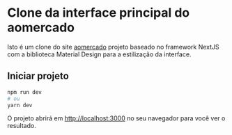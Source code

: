# Clone da interface principal do aomercado
Isto é um clone do site [aomercado](https://aomercado.com.br/) projeto baseado no framework NextJS com a biblioteca Material Design para a estilização da interface.

## Iniciar projeto
```bash
npm run dev
# ou
yarn dev
```

O projeto abrirá em [http://localhost:3000](http://localhost:3000) no seu navegador para você ver o resultado.
